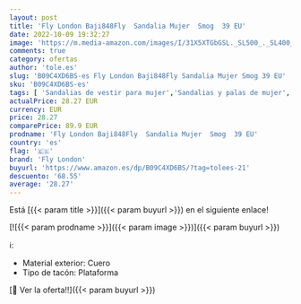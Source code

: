 ```yaml
---
layout: post
title: 'Fly London Baji848Fly  Sandalia Mujer  Smog  39 EU'
date: 2022-10-09 19:32:27
image: 'https://m.media-amazon.com/images/I/31X5XTGbGSL._SL500_._SL400_.jpg'
comments: true
category: ofertas
author: 'tole.es'
slug: 'B09C4XD6BS-es Fly London Baji848Fly Sandalia Mujer Smog 39 EU'
sku: 'B09C4XD6BS-es'
tags: [ 'Sandalias de vestir para mujer','Sandalias y palas de mujer','Zapatos','Zapatos para mujer','Zapatos y complementos','fly london','sandalia','🇪🇸', ]
actualPrice: 28.27 EUR
currency: EUR
price: 28.27
comparePrice: 89.9 EUR
prodname: 'Fly London Baji848Fly  Sandalia Mujer  Smog  39 EU'
country: 'es'
flag: '🇪🇸'
brand: 'Fly London'
buyurl: 'https://www.amazon.es/dp/B09C4XD6BS/?tag=tolees-21'
descuento: '68.55'
average: '28.27'
---
```


Está [{{< param title >}}]({{< param buyurl >}}) en el siguiente enlace!

[![{{< param prodname >}}]({{< param image >}})]({{< param buyurl >}})

ℹ️:

- Material exterior: Cuero
- Tipo de tacón: Plataforma

[🛒 Ver la oferta!!]({{< param buyurl >}})
